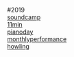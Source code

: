 



#2019<br>
[soundcamp](post/soundcamp2019.md)<br>
[11min](post/11min.md)<br>
[pianoday](post/post_pianoday2019.md)<br>
[monthlyperformance](post/mf_1902.md)<br>
[howling](post/howling.md)<br>


